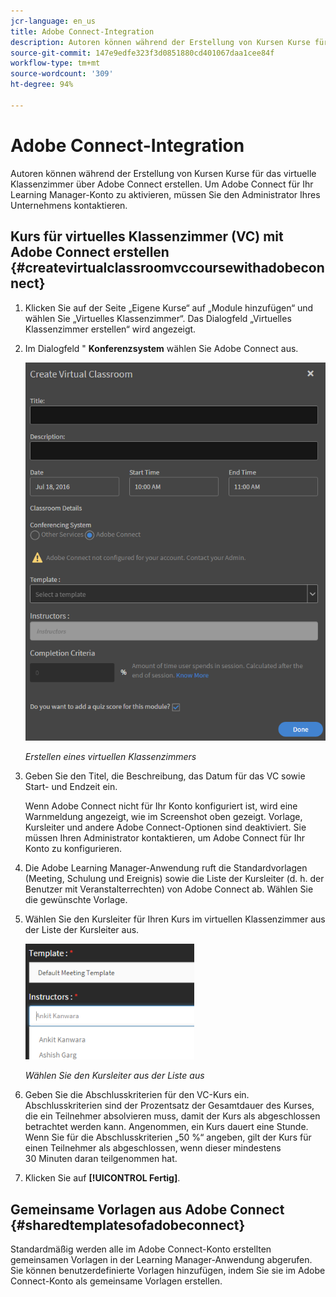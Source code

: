 ```yaml
---
jcr-language: en_us
title: Adobe Connect-Integration
description: Autoren können während der Erstellung von Kursen Kurse für das virtuelle Klassenzimmer über Adobe Connect erstellen. Um Adobe Connect für Ihr Learning Manager-Konto zu aktivieren, müssen Sie den Administrator Ihres Unternehmens kontaktieren.
source-git-commit: 147e9edfe323f3d0851880cd401067daa1cee84f
workflow-type: tm+mt
source-wordcount: '309'
ht-degree: 94%

---
```




# Adobe Connect-Integration

Autoren können während der Erstellung von Kursen Kurse für das virtuelle Klassenzimmer über Adobe Connect erstellen. Um Adobe Connect für Ihr Learning Manager-Konto zu aktivieren, müssen Sie den Administrator Ihres Unternehmens kontaktieren.

## Kurs für virtuelles Klassenzimmer (VC) mit Adobe Connect erstellen {#createvirtualclassroomvccoursewithadobeconnect}

1. Klicken Sie auf der Seite „Eigene Kurse“ auf „Module hinzufügen“ und wählen Sie „Virtuelles Klassenzimmer“. Das Dialogfeld „Virtuelles Klassenzimmer erstellen“ wird angezeigt.
1. Im Dialogfeld &quot; **Konferenzsystem** wählen Sie Adobe Connect aus.

   ![](assets/create-vc-author.png)

   *Erstellen eines virtuellen Klassenzimmers*

1. Geben Sie den Titel, die Beschreibung, das Datum für das VC sowie Start- und Endzeit ein.

   Wenn Adobe Connect nicht für Ihr Konto konfiguriert ist, wird eine Warnmeldung angezeigt, wie im Screenshot oben gezeigt. Vorlage, Kursleiter und andere Adobe Connect-Optionen sind deaktiviert. Sie müssen Ihren Administrator kontaktieren, um Adobe Connect für Ihr Konto zu konfigurieren.

1. Die Adobe Learning Manager-Anwendung ruft die Standardvorlagen (Meeting, Schulung und Ereignis) sowie die Liste der Kursleiter (d. h. der Benutzer mit Veranstalterrechten) von Adobe Connect ab. Wählen Sie die gewünschte Vorlage.
1. Wählen Sie den Kursleiter für Ihren Kurs im virtuellen Klassenzimmer aus der Liste der Kursleiter aus.

   ![](assets/instructors-list-author.png)

   *Wählen Sie den Kursleiter aus der Liste aus*

1. Geben Sie die Abschlusskriterien für den VC-Kurs ein. Abschlusskriterien sind der Prozentsatz der Gesamtdauer des Kurses, die ein Teilnehmer absolvieren muss, damit der Kurs als abgeschlossen betrachtet werden kann. Angenommen, ein Kurs dauert eine Stunde. Wenn Sie für die Abschlusskriterien „50 %“ angeben, gilt der Kurs für einen Teilnehmer als abgeschlossen, wenn dieser mindestens 30 Minuten daran teilgenommen hat.
1. Klicken Sie auf **[!UICONTROL Fertig]**.

## Gemeinsame Vorlagen aus Adobe Connect {#sharedtemplatesofadobeconnect}

Standardmäßig werden alle im Adobe Connect-Konto erstellten gemeinsamen Vorlagen in der Learning Manager-Anwendung abgerufen. Sie können benutzerdefinierte Vorlagen hinzufügen, indem Sie sie im Adobe Connect-Konto als gemeinsame Vorlagen erstellen.
